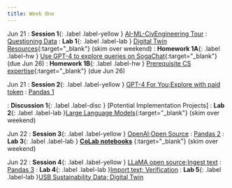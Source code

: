 ```yaml
---
title: Week One
---
```


Jun 21
: **Session 1**{: .label .label-yellow } [AI-ML-CivEngineering Tour](/InfrastructureChat/lecture/ses01-ju21wam)
    : [Questioning Data](https://ds100.org/course-notes-su23/intro_lec/introduction.html)
: **Lab 1**{: .label .label-lab } [Digital Twin Resources](https://github.com/dbrauchwerk/SRG_S23/wiki/Digital-Twins){:target="_blank"} (skim over weekend)
: **Homework 1A**{: .label .label-hw } [Use GPT-4 to explore queries on SogaChat](http://data100.datahub.berkeley.edu/hub/user-redirect/git-pull?repo=https%3A%2F%2Fgithub.com%2FDS-100%2Fsu23-materials&branch=main&urlpath=lab%2Ftree%2Fsu23-materials%2Fhw%2Fhw01%2Fhw01.ipynb){:target="_blank"} (due Jun 26)
: **Homework 1B**{: .label .label-hw } [Prerequisite CS expertise](https://drive.google.com/file/d/1yWakQTRRdyA-etJG-nwptXmECnO2phLC/view?usp=share_link){:target="_blank"} (due Jun 26)

Jun 21
: **Session 2**{: .label .label-yellow } [GPT-4 For You;Explore with paid token](/InfrastructureChat/lecture/ses2-ju21wpm) 
    : [Pandas 1](https://ds100.org/course-notes-su23/pandas_1/pandas_1.html)

: **Discussion 1**{: .label .label-disc } [Potential Implementation Projects]
: **Lab 2**{: .label .label-lab }[Large Language Models](https://github.com/dbrauchwerk/SRG_S23/wiki/Digital-Twins){:target="_blank"} (skim over weekend)


Jun 22
: **Session 3**{: .label .label-yellow } [OpenAI;Open Source](/InfrastructureChat/lecture/ses3-ju22tham)
    : [Pandas 2](https://ds100.org/course-notes-su23/pandas_2/pandas_2.html)
: **Lab 3**{: .label .label-lab } [**CoLab notebooks**](https://github.com/dbrauchwerk/SRG_S23/wiki/Colab-Notebooks)
{:target="_blank"} (skim over weekend)

Jun 22
: **Session 4**{: .label .label-yellow } [LLaMA open source;Ingest text](/InfrastructureChat/lecture/ses4ju22thpm)
    : [Pandas 3](https://ds100.org/course-notes-su23/pandas_2/pandas_2.html)
: **Lab 4**{: .label .label-lab }[Import text; Verification](https://github.com/dbrauchwerk/SRG_S23/wiki/Verification)
: **Lab 5**{: .label .label-lab }[USB Sustainability Data; Digital Twin](https://github.com/dbrauchwerk/SRG_S23/wiki/Spreadsheets)
